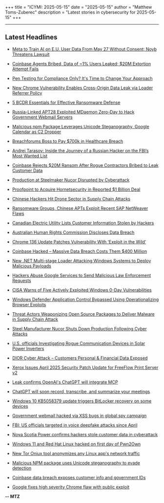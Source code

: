+++
title = "ICYMI: 2025-05-15"
date = "2025-05-15"
author = "Matthew Toms-Zuberec"
description = "Latest stories in cybersecurity for 2025-05-15"
+++

---------------------------------------------------------------------------
## Latest Headlines
- [Meta to Train AI on E.U. User Data From May 27 Without Consent; Noyb Threatens Lawsuit](https://thehackernews.com/2025/05/meta-to-train-ai-on-eu-user-data-from.html)

- [Coinbase Agents Bribed, Data of ~1% Users Leaked; $20M Extortion Attempt Fails](https://thehackernews.com/2025/05/coinbase-agents-bribed-data-of-1-users.html)

- [Pen Testing for Compliance Only? It's Time to Change Your Approach](https://thehackernews.com/2025/05/pen-testing-for-compliance-only-its.html)

- [New Chrome Vulnerability Enables Cross-Origin Data Leak via Loader Referrer Policy](https://thehackernews.com/2025/05/new-chrome-vulnerability-enables-cross.html)

- [5 BCDR Essentials for Effective Ransomware Defense](https://thehackernews.com/2025/05/top-5-bcdr-capabilities-for-ransomware-defense.html)

- [Russia-Linked APT28 Exploited MDaemon Zero-Day to Hack Government Webmail Servers](https://thehackernews.com/2025/05/russia-linked-apt28-exploited-mdaemon.html)

- [Malicious npm Package Leverages Unicode Steganography, Google Calendar as C2 Dropper](https://thehackernews.com/2025/05/malicious-npm-package-leverages-unicode.html)

- [Breachforums Boss to Pay $700k in Healthcare Breach](https://krebsonsecurity.com/2025/05/breachforums-boss-to-pay-700k-in-healthcare-breach/)

- [Andrei Tarasov: Inside the Journey of a Russian Hacker on the FBI’s Most Wanted List](https://www.securityweek.com/andrei-tarasov-inside-the-journey-of-a-russian-hacker-on-the-fbis-most-wanted-list/)

- [Coinbase Rejects $20M Ransom After Rogue Contractors Bribed to Leak Customer Data](https://www.securityweek.com/coinbase-rejects-20m-ransom-after-rogue-contractors-bribed-to-leak-customer-data/)

- [Production at Steelmaker Nucor Disrupted by Cyberattack](https://www.securityweek.com/production-at-steelmaker-nucor-disrupted-by-cyberattack/)

- [Proofpoint to Acquire Hornetsecurity in Reported $1 Billion Deal](https://www.securityweek.com/proofpoint-to-acquire-hornetsecurity-in-reported-1-billion-deal/)

- [Chinese Hackers Hit Drone Sector in Supply Chain Attacks](https://www.securityweek.com/chinese-hackers-hit-drone-sector-in-supply-chain-attacks/)

- [Ransomware Groups, Chinese APTs Exploit Recent SAP NetWeaver Flaws](https://www.securityweek.com/ransomware-groups-chinese-apts-exploit-recent-sap-netweaver-flaws/)

- [Canadian Electric Utility Lists Customer Information Stolen by Hackers](https://www.securityweek.com/canadian-electric-utility-lists-customer-information-stolen-by-hackers/)

- [Australian Human Rights Commission Discloses Data Breach](https://www.securityweek.com/australian-human-rights-commission-discloses-data-breach/)

- [Chrome 136 Update Patches Vulnerability With ‘Exploit in the Wild’](https://www.securityweek.com/chrome-136-update-patches-vulnerability-with-exploit-in-the-wild/)

- [Coinbase Hacked – Massive Data Breach Costs Them $400 Million](https://cybersecuritynews.com/coinbase-hacked/)

- [New .NET Multi-stage Loader Attacking Windows Systems to Deploy Malicious Payloads](https://cybersecuritynews.com/new-net-multi-stage-loader-attacking-windows-systems/)

- [Hackers Abuse Google Services to Send Malicious Law Enforcement Requests](https://cybersecuritynews.com/hackers-abuse-google-services/)

- [CISA Warns of Five Actively Exploited Windows 0-Day Vulnerabilities](https://cybersecuritynews.com/five-actively-exploited-windows-0-day/)

- [Windows Defender Application Control Bypassed Using Operationalizing Browser Exploits](https://cybersecuritynews.com/windows-defender-application-control-bypassed/)

- [Threat Actors Weaponizing Open Source Packages to Deliver Malware in Supply Chain Attack](https://cybersecuritynews.com/threat-actors-weaponizing-open-source-packages/)

- [Steel Manufacturer Nucor Shuts Down Production Following Cyber Attacks](https://cybersecuritynews.com/steel-manufacturer-nucor-shuts-down-production/)

- [U.S. officials Investigating Rogue Communication Devices in Solar Power Inverters](https://cybersecuritynews.com/u-s-officials-investigating-rogue-communication-devices/)

- [DIOR Cyber Attack – Customers Personal & Financial Data Exposed](https://cybersecuritynews.com/customers-personal-financial-data-exposed/)

- [Xerox Issues April 2025 Security Patch Update for FreeFlow Print Server v2](https://cybersecuritynews.com/xerox-freeflow-print-server-v2-vulnerability/)

- [Leak confirms OpenAI's ChatGPT will integrate MCP](https://www.bleepingcomputer.com/news/artificial-intelligence/leak-confirms-openais-chatgpt-will-integrate-mcp/)

- [ChatGPT will soon record, transcribe, and summarize your meetings](https://www.bleepingcomputer.com/news/artificial-intelligence/chatgpt-will-soon-record-transcribe-and-summarize-your-meetings/)

- [Windows 10 KB5058379 update triggers BitLocker recovery on some devices](https://www.bleepingcomputer.com/news/microsoft/windows-10-kb5058379-update-triggering-bitlocker-recovery-after-install/)

- [Government webmail hacked via XSS bugs in global spy campaign](https://www.bleepingcomputer.com/news/security/government-webmail-hacked-via-xss-bugs-in-global-spy-campaign/)

- [FBI: US officials targeted in voice deepfake attacks since April](https://www.bleepingcomputer.com/news/security/fbi-us-officials-targeted-in-voice-deepfake-attacks-since-april/)

- [Nova Scotia Power confirms hackers stole customer data in cyberattack](https://www.bleepingcomputer.com/news/security/nova-scotia-power-confirms-hackers-stole-customer-data-in-cyberattack/)

- [Windows 11 and Red Hat Linux hacked on first day of Pwn2Own](https://www.bleepingcomputer.com/news/security/windows-11-and-red-hat-linux-virtualbox-hacked-on-first-day-of-pwn2own/)

- [New Tor Oniux tool anonymizes any Linux app's network traffic](https://www.bleepingcomputer.com/news/security/new-tor-oniux-tool-anonymizes-any-linux-apps-network-traffic/)

- [Malicious NPM package uses Unicode steganography to evade detection](https://www.bleepingcomputer.com/news/security/malicious-npm-package-uses-unicode-steganography-to-evade-detection/)

- [Coinbase data breach exposes customer info and government IDs](https://www.bleepingcomputer.com/news/security/coinbase-discloses-breach-faces-up-to-400-million-in-losses/)

- [Google fixes high severity Chrome flaw with public exploit](https://www.bleepingcomputer.com/news/security/google-fixes-high-severity-chrome-flaw-with-public-exploit/)

**-- MTZ**